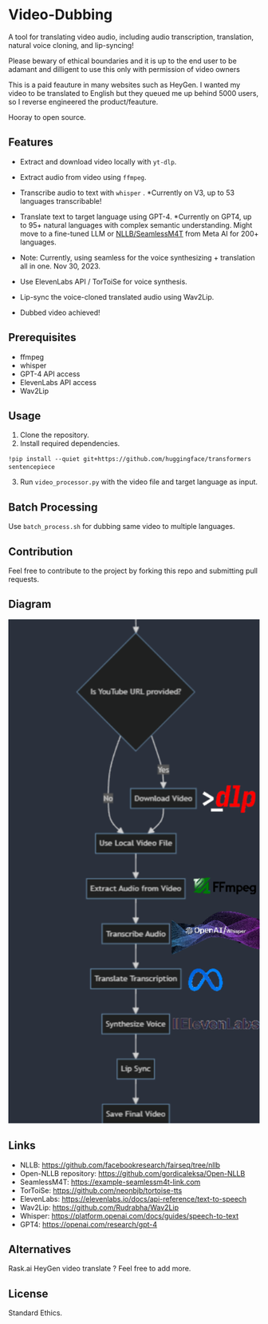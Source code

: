 # Video-Dubbing

A tool for translating video audio, including audio transcription, translation, natural voice cloning, and lip-syncing!

Please bewary of ethical boundaries and it is up to the end user to be adamant and dilligent to use this only with permission of video owners

This is a paid feauture in many websites such as HeyGen. I wanted my video to be translated to English but they queued me up behind 5000 users, so I reverse engineered the product/feauture.

Hooray to open source.

## Features
- Extract and download video locally with `yt-dlp`.
- Extract audio from video using `ffmpeg`.
- Transcribe audio to text with `whisper` . *Currently on V3, up to 53 languages transcribable!
- Translate text to target language using GPT-4. *Currently on GPT4, up to 95+ natural languages with complex semantic understanding. Might move to a fine-tuned LLM or [NLLB/SeamlessM4T](#links) from Meta AI for 200+ languages.

- Note: Currently, using seamless for the voice synthesizing + translation all in one. Nov 30, 2023.
  
- Use ElevenLabs API / TorToiSe for voice synthesis.
- Lip-sync the voice-cloned translated audio using Wav2Lip.
- Dubbed video achieved!

## Prerequisites
- ffmpeg
- whisper
- GPT-4 API access
- ElevenLabs API access
- Wav2Lip

## Usage

1. Clone the repository.
2. Install required dependencies.
```
!pip install --quiet git+https://github.com/huggingface/transformers sentencepiece
```
3. Run `video_processor.py` with the video file and target language as input.

## Batch Processing

Use `batch_process.sh` for dubbing same video to multiple languages.

## Contribution

Feel free to contribute to the project by forking this repo and submitting pull requests.

## Diagram
![Mermaid Diagram of Program Logic](https://github.com/younesbram/video-translation/blob/main/for_valued_homie.png "Diagram")


## Links

- NLLB: <https://github.com/facebookresearch/fairseq/tree/nllb>
- Open-NLLB repository: <https://github.com/gordicaleksa/Open-NLLB>
- SeamlessM4T: <https://example-seamlessm4t-link.com>
- TorToiSe: <https://github.com/neonbjb/tortoise-tts>
- ElevenLabs: <https://elevenlabs.io/docs/api-reference/text-to-speech>
- Wav2Lip: <https://github.com/Rudrabha/Wav2Lip>
- Whisper: <https://platform.openai.com/docs/guides/speech-to-text>
- GPT4: <https://openai.com/research/gpt-4>



## Alternatives
Rask.ai
HeyGen video translate
? Feel free to add more.

## License

Standard Ethics.
